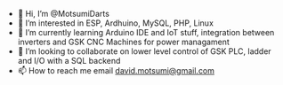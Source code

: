 - 👋 Hi, I’m @MotsumiDarts
- 👀 I’m interested in ESP, Ardhuino, MySQL, PHP, Linux
- 🌱 I’m currently learning Arduino IDE and IoT stuff, integration between inverters and GSK CNC Machines for power managament
- 💞️ I’m looking to collaborate on lower level control of GSK PLC, ladder and I/O with a SQL backend 
- 📫 How to reach me email david.motsumi@gmail.com

<!---
MotsumiDarts/MotsumiDarts is a ✨ special ✨ repository because its `README.md` (this file) appears on your GitHub profile.
You can click the Preview link to take a look at your changes.
--->
